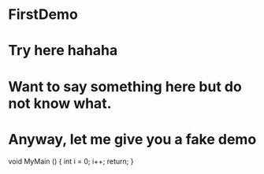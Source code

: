 # FirstDemo
# Try here hahaha
# Want to say something here but do not know what.
# Anyway, let me give you a fake demo

void MyMain () {
    int i = 0;
    i++;
    return;
}
